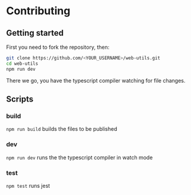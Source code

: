 # Contributing

## Getting started

First you need to fork the repository, then:

```bash
git clone https://github.com/<YOUR_USERNAME>/web-utils.git
cd web-utils
npm run dev
```

There we go, you have the typescript compiler watching for file changes.

## Scripts

### build

`npm run build` builds the files to be published

### dev

`npm run dev` runs the the typescript compiler in watch mode

### test

`npm test` runs jest